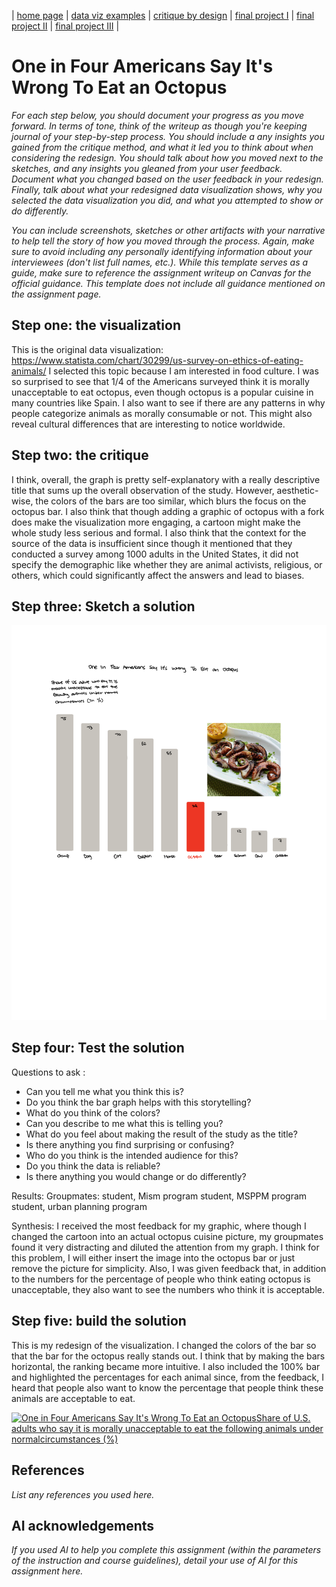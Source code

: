 | [home page](https://cmustudent.github.io/tswd-portfolio-templates/) | [data viz examples](dataviz-examples) | [critique by design](critique-by-design) | [final project I](final-project-part-one) | [final project II](final-project-part-two) | [final project III](final-project-part-three) |

# One in Four Americans Say It's Wrong To Eat an Octopus


_For each step below, you should document your progress as you move forward.  In terms of tone, think of the writeup as though you're keeping journal of your step-by-step process.   You should include a any insights you gained from the critique method, and what it led you to think about when considering the redesign.  You should talk about how you moved next to the sketches, and any insights you gleaned from your user feedback.  Document what you changed based on the user feedback in your redesign.  Finally, talk about what your redesigned data visualization shows, why you selected the data visualization you did, and what you attempted to show or do differently._

_You can include screenshots, sketches or other artifacts with your narrative to help tell the story of how you moved through the process.  Again, make sure to avoid including any personally identifying information about your interviewees (don't list full names, etc.).  While this template serves as a guide, make sure to reference the assignment writeup on Canvas for the official guidance.  This template does not include all guidance mentioned on the assignment page._

## Step one: the visualization


This is the original data visualization: https://www.statista.com/chart/30299/us-survey-on-ethics-of-eating-animals/
I selected this topic because I am interested in food culture. I was so surprised to see that 1/4 of the Americans surveyed think it is morally unacceptable to eat octopus, even though octopus is a popular cuisine in many countries like Spain. I also want to see if there are any patterns in why people categorize animals as morally consumable or not. This might also reveal cultural differences that are interesting to notice worldwide.



## Step two: the critique
I think, overall, the graph is pretty self-explanatory with a really descriptive title that sums up the overall observation of the study. However, aesthetic-wise, the colors of the bars are too similar, which blurs the focus on the octopus bar. I also think that though adding a graphic of octopus with a fork does make the visualization more engaging, a cartoon might make the whole study less serious and formal. I also think that the context for the source of the data is insufficient since though it mentioned that they conducted a survey among 1000 adults in the United States, it did not specify the demographic like whether they are animal activists, religious, or others, which could significantly affect the answers and lead to biases. 


## Step three: Sketch a solution

<img src="redesign.jpg"/>

## Step four: Test the solution

Questions to ask : 

- Can you tell me what you think this is?
- Do you think the bar graph helps with this storytelling?
- What do you think of the colors?
- Can you describe to me what this is telling you?
- What do you feel about making the result of the study as the title?
- Is there anything you find surprising or confusing?
- Who do you think is the intended audience for this?
- Do you think the data is reliable?
- Is there anything you would change or do differently?

Results: 
Groupmates:
student, Mism program
student, MSPPM program
student, urban planning program

Synthesis: 
I received the most feedback for my graphic, where though I changed the cartoon into an actual octopus cuisine picture, my groupmates found it very distracting and diluted the attention from my graph. I think for this problem, I will either insert the image into the octopus bar or just remove the picture for simplicity. Also, I was given feedback that, in addition to the numbers for the percentage of people who think eating octopus is unacceptable, they also want to see the numbers who think it is acceptable.


## Step five: build the solution

This is my redesign of the visualization. I changed the colors of the bar so that the bar for the octopus really stands out. I think that by making the bars horizontal, the ranking became more intuitive. I also included the 100% bar and highlighted the percentages for each animal since, from the feedback, I heard that people also want to know the percentage that people think these animals are acceptable to eat. 

<div class='tableauPlaceholder' id='viz1739384058345' style='position: relative'><noscript><a href='#'><img alt='One in Four Americans Say It&#39;s Wrong To Eat an OctopusShare of U.S. adults who say it is morally unacceptable to eat the following animals under normalcircumstances (%) ' src='https:&#47;&#47;public.tableau.com&#47;static&#47;images&#47;re&#47;redesign_17393838403570&#47;Sheet23&#47;1_rss.png' style='border: none' /></a></noscript><object class='tableauViz'  style='display:none;'><param name='host_url' value='https%3A%2F%2Fpublic.tableau.com%2F' /> <param name='embed_code_version' value='3' /> <param name='site_root' value='' /><param name='name' value='redesign_17393838403570&#47;Sheet23' /><param name='tabs' value='no' /><param name='toolbar' value='yes' /><param name='static_image' value='https:&#47;&#47;public.tableau.com&#47;static&#47;images&#47;re&#47;redesign_17393838403570&#47;Sheet23&#47;1.png' /> <param name='animate_transition' value='yes' /><param name='display_static_image' value='yes' /><param name='display_spinner' value='yes' /><param name='display_overlay' value='yes' /><param name='display_count' value='yes' /><param name='language' value='en-US' /><param name='filter' value='publish=yes' /></object></div>  

<script type='text/javascript'>                    
  var divElement = document.getElementById('viz1739384058345');                    
  var vizElement = divElement.getElementsByTagName('object')[0];                                                          vizElement.style.width='100%';
  vizElement.style.height=(divElement.offsetWidth*0.75)+'px';                    
  var scriptElement = document.createElement('script');                    
  scriptElement.src = 'https://public.tableau.com/javascripts/api/viz_v1.js';                     vizElement.parentNode.insertBefore(scriptElement, vizElement);     
</script>


## References
_List any references you used here._

## AI acknowledgements
_If you used AI to help you complete this assignment (within the parameters of the instruction and course guidelines), detail your use of AI for this assignment here._

